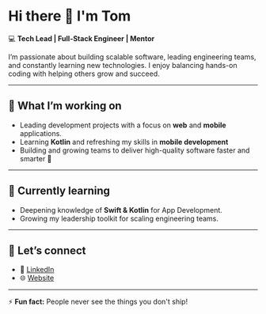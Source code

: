 # Hi there 👋 I'm Tom  

💻 **Tech Lead | Full-Stack Engineer | Mentor**  

I’m passionate about building scalable software, leading engineering teams, and constantly learning new technologies. I enjoy balancing hands-on coding with helping others grow and succeed.  

---

## 🚀 What I’m working on
- Leading development projects with a focus on **web** and **mobile** applications.
- Learning **Kotlin** and refreshing my skills in **mobile development**  
- Building and growing teams to deliver high-quality software faster and smarter 🧠

---

## 🌱 Currently learning
- Deepening knowledge of **Swift & Kotlin** for App Development.
- Growing my leadership toolkit for scaling engineering teams.  

---

## 🤝 Let’s connect
- 💼 [LinkedIn](https://www.linkedin.com/in/leggtom/)
- 🌐 [Website](https://tomlegg.com)  

---

⚡ **Fun fact:** People never see the things you don't ship! 
